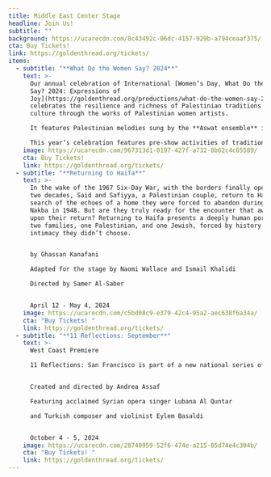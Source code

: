 ```yaml
---
title: Middle East Center Stage
headline: Join Us!
subtitle: ""
background: https://ucarecdn.com/8c43492c-06dc-4157-929b-a794ceaaf375/
cta: Buy Tickets!
link: https://goldenthread.org/tickets/
items:
  - subtitle: "**What Do the Women Say? 2024**"
    text: >-
      Our annual celebration of International [Women’s Day, What Do the Women
      Say? 2024: Expressions of
      Joy](https://goldenthread.org/productions/what-do-the-women-say-2024/)
      celebrates the resilience and richness of Palestinian traditions and
      culture through the works of Palestinian women artists.

      It features Palestinian melodies sung by the **Aswat ensemble** in homage to the legacy of revered Palestinian activist, leader, and guardian of Palestinian culture and community in the Bay Area, **Nabila Mango**; an excerpt reading from *Where Can I Find Someone Like You, Ali?* a play by **Raeda Taha**; a traditional Palestinian dabke dance performance by **Al-Juthoor**; and selections from the work-in-progress musical *Mornings in Jenin*, written and composed by multidisciplinary artist [Amal Bisharat](https://goldenthread.org/productions/reorient-2023/#open-modal-Amal%20Bisharat), based on the international bestseller novel by Palestinian author **Susan Abulhawa**. The program concludes with a conversation featuring the artists facilitated by Golden Thread Executive Artistic Director **Sahar Assaf**.

      This year’s celebration features pre-show activities of traditional Palestinian food for purchase and a showcase of the art of tatreez (traditional Palestinian embroidery) from “Threads for Belonging”, curated by **Souad Amine**, a Palestinian artist based in Lebanon.
    image: https://ucarecdn.com/967313d1-0197-427f-a732-8b62c4c65589/
    cta: Buy Tickets!
    link: https://goldenthread.org/tickets/
  - subtitle: "**Returning to Haifa**"
    text: >-
      In the wake of the 1967 Six-Day War, with the borders finally open after
      two decades, Said and Safiyya, a Palestinian couple, return to Haifa in
      search of the echoes of a home they were forced to abandon during the
      Nakba in 1948. But are they truly ready for the encounter that awaits them
      upon their return? Returning to Haifa presents a deeply human portrait of
      two families, one Palestinian, and one Jewish, forced by history into an
      intimacy they didn’t choose.  


      by Ghassan Kanafani

      Adapted for the stage by Naomi Wallace and Ismail Khalidi

      Directed by Samer Al-Saber 


      April 12 - May 4, 2024
    image: https://ucarecdn.com/c5bd08c9-e379-42c4-95a2-aec638f6a34a/
    cta: "Buy Tickets! "
    link: https://goldenthread.org/tickets/
  - subtitle: "**11 Reflections: September**"
    text: >-
      West Coast Premiere

      11 Reflections: San Francisco is part of a new national series of performance works, Eleven Reflections on the Nation, devised by Andrea Assaf. The project draws on her seminal work, Eleven Reflections on September, an episodic, multimedia performance on Arab American identity, Wars on/of Terror, and “the constant, quiet rain of death / amidst beauty” in a post-9/11 world. In each participating city, the project engages local artists and community members who have been affected by post-9/11 policies to contribute their stories, illuminating our collective experiences since 2001—from the fall of the Twin Towers, to the U.S. wars on Iraq and Afghanistan, to the Muslim Ban, and now to the funding of genocide in Palestine. 


      Created and directed by Andrea Assaf

      Featuring acclaimed Syrian opera singer Lubana Al Quntar

      and Turkish composer and violinist Eylem Basaldi 


      October 4 - 5, 2024
    image: https://ucarecdn.com/28740959-52f6-474e-a215-85d74e4c304b/
    cta: "Buy Tickets! "
    link: https://goldenthread.org/tickets/
---
```

